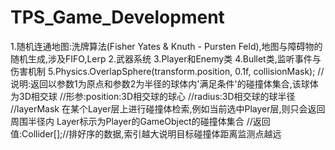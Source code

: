 # TPS_Game_Development
1.随机连通地图:洗牌算法(Fisher Yates &amp; Knuth - Pursten Feld),地图与障碍物的随机生成,涉及FIFO,Lerp
2.武器系统
3.Player和Enemy类
4.Bullet类,监听事件与伤害机制
5.Physics.OverlapSphere(transform.position, 0.1f, collisionMask);
//说明:返回以参数1为原点和参数2为半径的球体内'满足条件'的碰撞体集合,该球体为3D相交球
//形参:position:3D相交球的球心
//radius:3D相交球的球半径
//layerMask 在某个Layer层上进行碰撞体检索,例如当前选中Player层,则只会返回周围半径内 Layer标示为Player的GameObject的碰撞体集合
//返回值:Collider[];//排好序的数据,索引越大说明目标碰撞体距离监测点越远

